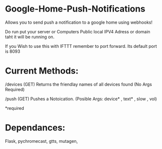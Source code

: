# Google-Home-Push-Notifications
Allows you to send push a notification to a google home using webhooks!



Do run put your server or Computers Public local IPV4 Adress or domain taht it will be running on.

If you Wish to use this with IFTTT remember to port forward. Its default port is 8093



# Current Methods:

/devices (GET) Returns the friendlay names of all devices found (No Args Required)

/push (GET) Pushes a Notoication. (Posible Args: device* , text* , slow , vol)

*required

# Dependances:

Flask,
pychromecast,
gtts,
mutagen,

